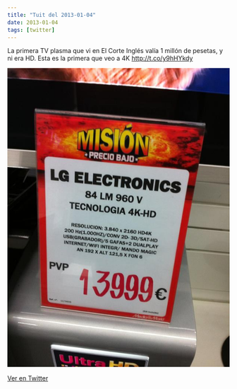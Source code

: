 ```yaml
---
title: "Tuit del 2013-01-04"
date: 2013-01-04
tags: [twitter]
---
```


La primera TV plasma que vi en El Corte Inglés valía 1 millón de pesetas, y ni era HD. Esta es la primera que veo a 4K http://t.co/y9hHYkdy

![Imagen](/assets/images/287330370247069696-A_zNcwxCEAAXOGJ.jpg)

[Ver en Twitter](https://twitter.com/i/web/status/287330370247069696)
